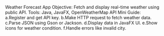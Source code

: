Weather Forecast App
Objective: Fetch and display real-time weather using public API.
Tools: Java, JavaFX, OpenWeatherMap API
Mini Guide:
a.Register and get API key.
b.Make HTTP request to fetch weather data.
c.Parse JSON using Gson or Jackson.
d.Display data in JavaFX UI.
e.Show icons for weather condition.
f.Handle errors like invalid city.
